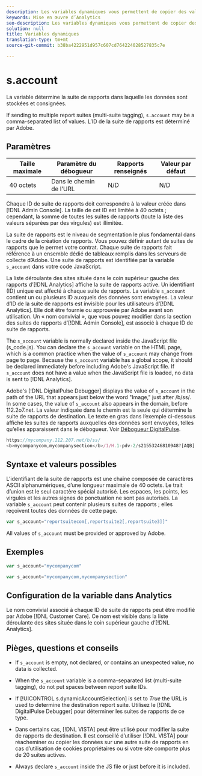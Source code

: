 ```yaml
---
description: Les variables dynamiques vous permettent de copier des valeurs d’une variable vers une autre sans entrer les valeurs complètes à plusieurs reprises dans les demandes d’image sur votre site.
keywords: Mise en œuvre d’Analytics
seo-description: Les variables dynamiques vous permettent de copier des valeurs d’une variable vers une autre sans entrer les valeurs complètes à plusieurs reprises dans les demandes d’image sur votre site.
solution: null
title: Variables dynamiques
translation-type: tm+mt
source-git-commit: b38ba4222951d957c607cd764224028527835c7e

---
```



# s.account

La variable détermine la suite de rapports dans laquelle les données sont stockées et consignées.

If sending to multiple report suites (multi-suite tagging), `s.account` may be a comma-separated list of values. L’ID de la suite de rapports est déterminé par Adobe.

## Paramètres

| Taille maximale | Paramètre du débogueur | Rapports renseignés | Valeur par défaut |
|--- |--- |--- |--- |
| 40 octets | Dans le chemin de l’URL | N/D | N/D |

Chaque ID de suite de rapports doit correspondre à la valeur créée dans [!DNL Admin Console]. La taille de cet ID est limitée à 40 octets ; cependant, la somme de toutes les suites de rapports (toute la liste des valeurs séparées par des virgules) est illimitée.

La suite de rapports est le niveau de segmentation le plus fondamental dans le cadre de la création de rapports. Vous pouvez définir autant de suites de rapports que le permet votre contrat. Chaque suite de rapports fait référence à un ensemble dédié de tableaux remplis dans les serveurs de collecte d’Adobe. Une suite de rapports est identifiée par la variable `s_account` dans votre code JavaScript.

La liste déroulante des sites située dans le coin supérieur gauche des rapports d’[!DNL Analytics] affiche la suite de rapports active. Un identifiant (ID) unique est affecté à chaque suite de rapports. La variable `s_account` contient un ou plusieurs ID auxquels des données sont envoyées. La valeur d’ID de la suite de rapports est invisible pour les utilisateurs d’[!DNL Analytics]. Elle doit être fournie ou approuvée par Adobe avant son utilisation. Un « nom convivial », que vous pouvez modifier dans la section des suites de rapports d’[!DNL Admin Console], est associé à chaque ID de suite de rapports.

The `s_account` variable is normally declared inside the JavaScript file (s_code.js). You can declare the `s_account` variable on the HTML page, which is a common practice when the value of `s_account` may change from page to page. Because the `s_account` variable has a global scope, it should be declared immediately before including Adobe's JavaScript file. If `s_account` does not have a value when the JavaScript file is loaded, no data is sent to [!DNL Analytics].

Adobe's [!DNL DigitalPulse Debugger] displays the value of `s_account` in the path of the URL that appears just below the word "Image," just after /b/ss/. In some cases, the value of `s_account` also appears in the domain, before 112.2o7.net. La valeur indiquée dans le chemin est la seule qui détermine la suite de rapports de destination. Le texte en gras dans l’exemple ci-dessous affiche les suites de rapports auxquelles des données sont envoyées, telles qu’elles apparaissent dans le débogueur. Voir   [Débogueur DigitalPulse](https://docs.adobe.com/content/help/en/analytics/implementation/testing-and-validation/debugger.html).

```js
https://mycompany.112.207.net/b/ss/ 
<b>mycompanycom,mycompanysection</b>/1/H.1-pdv-2/s21553246810948?[AQB]
```

## Syntaxe et valeurs possibles

L’identifiant de la suite de rapports est une chaîne composée de caractères ASCII alphanumériques, d’une longueur maximale de 40 octets. Le trait d’union est le seul caractère spécial autorisé. Les espaces, les points, les virgules et les autres signes de ponctuation ne sont pas autorisés. La variable `s_account` peut contenir plusieurs suites de rapports ; elles reçoivent toutes des données de cette page.

```js
var s_account="reportsuitecom[,reportsuite2[,reportsuite3]]"
```

All values of `s_account` must be provided or approved by Adobe.

## Exemples

```js
var s_account="mycompanycom"
```

```js
var s_account="mycompanycom,mycompanysection"
```

## Configuration de la variable dans Analytics

Le nom convivial associé à chaque ID de suite de rapports peut être modifié par Adobe [!DNL Customer Care]. Ce nom est visible dans la liste déroulante des sites située dans le coin supérieur gauche d’[!DNL Analytics].

## Pièges, questions et conseils

* If `s_account` is empty, not declared, or contains an unexpected value, no data is collected.
* When the `s_account` variable is a comma-separated list (multi-suite tagging), do not put spaces between report suite IDs.
* If [!UICONTROL s.dynamicAccountSelection] is set to *True* the URL is used to determine the destination report suite. Utilisez le [!DNL DigitalPulse Debugger] pour déterminer les suites de rapports de ce type.

* Dans certains cas, [!DNL VISTA] peut être utilisé pour modifier la suite de rapports de destination. Il est conseillé d’utiliser [!DNL VISTA] pour réacheminer ou copier les données sur une autre suite de rapports en cas d’utilisation de cookies propriétaires ou si votre site comporte plus de 20 suites actives.

* Always declare `s_account` inside the JS file or just before it is included.
